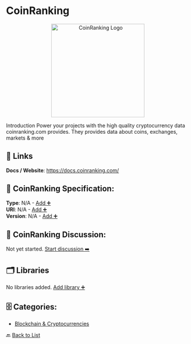 # CoinRanking
<p align="center">
    <img width="256" src="https://raw.githubusercontent.com/apis-list/apis-list/main/apis/coinranking/logo.png" alt="CoinRanking Logo"/>
</p>
Introduction Power your projects with the high quality cryptocurrency data coinranking.com provides. They provides data about coins, exchanges, markets & more

##  🔗 Links
**Docs / Website**: https://docs.coinranking.com/

## 🧬 CoinRanking Specification:
**Type**: N/A - [Add ➕](https://github.com/apis-list/apis-list/edit/main/apis.yaml#L3823)  
**URI**: N/A - [Add ➕](https://github.com/apis-list/apis-list/edit/main/apis.yaml#L3823)  
**Version**: N/A - [Add ➕](https://github.com/apis-list/apis-list/edit/main/apis.yaml#L3823)

## 💬 CoinRanking Discussion:
Not yet started. [Start discussion ➡️](https://github.com/apis-list/apis-list/discussions/new)

## 🗂️ Libraries

No libraries added. [Add library ➕](https://github.com/apis-list/apis-list/edit/main/apis.yaml#L3823)    


## 🗄️ Categories:
- [Blockchain & Cryptocurrencies](https://github.com/apis-list/apis-list#blockchain--cryptocurrencies-)

🔙  [Back to List](https://github.com/apis-list/apis-list)
